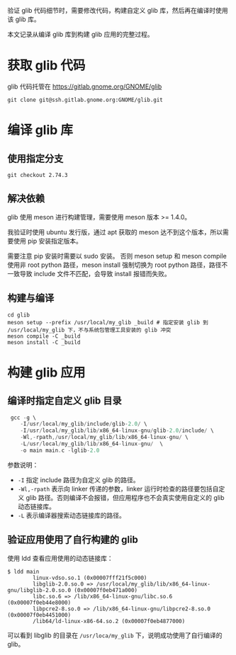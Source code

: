 验证 glib 代码细节时，需要修改代码，构建自定义 glib 库，然后再在编译时使用该 glib 库。

本文记录从编译 glib 库到构建 glib 应用的完整过程。

# 获取 glib 代码

glib 代码托管在 https://gitlab.gnome.org/GNOME/glib

```shell
git clone git@ssh.gitlab.gnome.org:GNOME/glib.git
```

# 编译 glib 库

## 使用指定分支
```shell
git checkout 2.74.3
```

## 解决依赖
glib 使用 meson 进行构建管理，需要使用 meson 版本 >= 1.4.0。

我验证时使用 ubuntu 发行版，通过 apt 获取的 meson 达不到这个版本，所以需要使用 pip 安装指定版本。

需要注意 pip 安装时需要以 sudo 安装。
否则 meson setup 和 meson compile 使用非 root python 路径，meson install 强制切换为 root python 路径，路径不一致导致 include 文件不匹配，会导致 install 报错而失败。

## 构建与编译
```shell
cd glib
meson setup --prefix /usr/local/my_glib _build # 指定安装 glib 到 /usr/local/my_glib 下，不与系统包管理工具安装的 glib 冲突
meson compile -C _build
meson install -C _build
```


# 构建 glib 应用

## 编译时指定自定义 glib 目录
```c
 gcc -g \
    -I/usr/local/my_glib/include/glib-2.0/ \
    -I/usr/local/my_glib/lib/x86_64-linux-gnu/glib-2.0/include/ \
    -Wl,-rpath,/usr/local/my_glib/lib/x86_64-linux-gnu/ \
    -L/usr/local/my_glib/lib/x86_64-linux-gnu/  \
    -o main main.c -lglib-2.0
```
参数说明：
* `-I` 指定 include 路径为自定义 glib 的路径。
* `-Wl,-rpath` 表示向 linker 传递的参数，linker 运行时检查的路径要包括自定义 glib 路径。否则编译不会报错，但应用程序也不会真实使用自定义的 glib 动态链接库。
* `-L` 表示编译器搜索动态链接库的路径。

## 验证应用使用了自行构建的 glib
使用 ldd 查看应用使用的动态链接库：
```shell
$ ldd main
        linux-vdso.so.1 (0x00007fff21f5c000)
        libglib-2.0.so.0 => /usr/local/my_glib/lib/x86_64-linux-gnu/libglib-2.0.so.0 (0x00007f0eb471a000)
        libc.so.6 => /lib/x86_64-linux-gnu/libc.so.6 (0x00007f0eb44e8000)
        libpcre2-8.so.0 => /lib/x86_64-linux-gnu/libpcre2-8.so.0 (0x00007f0eb4451000)
        /lib64/ld-linux-x86-64.so.2 (0x00007f0eb4877000)
```
可以看到 libglib 的目录在 `/usr/loca/my_glib` 下，说明成功使用了自行编译的 glib。